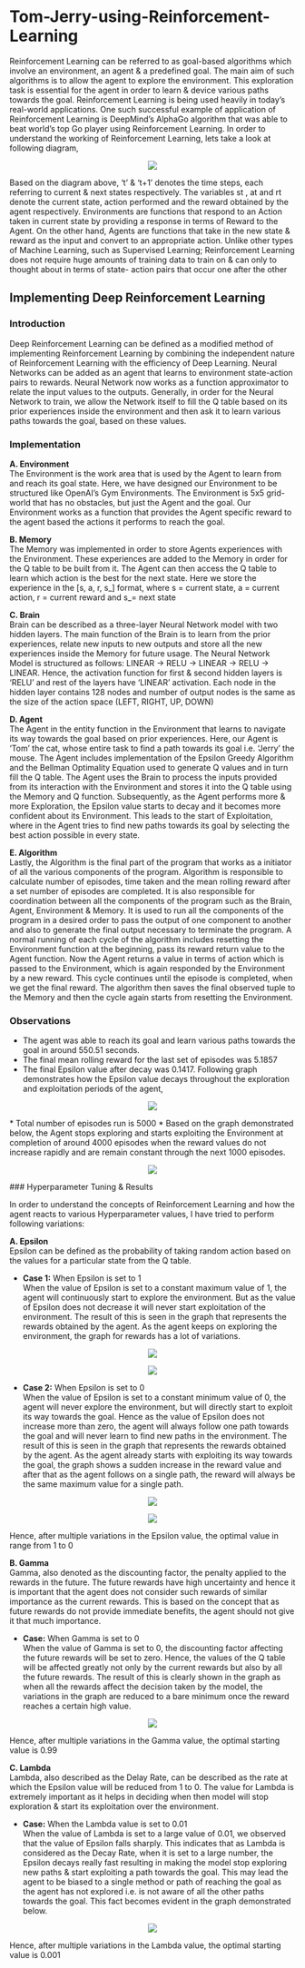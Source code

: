 # Tom-Jerry-using-Reinforcement-Learning

Reinforcement Learning can be referred to as goal-based algorithms which involve an environment, an agent & a predefined goal. The main aim of such algorithms is to allow the agent to explore the environment. This exploration task is essential for the agent in order to learn & device various paths towards the goal.
Reinforcement Learning is being used heavily in today’s real-world applications. One such successful example of application of Reinforcement Learning is DeepMind’s AlphaGo algorithm that was able to beat world’s top Go player using Reinforcement Learning. 
In order to understand the working of Reinforcement Learning, lets take a look at following diagram,
<p align="center">
<img src="Images/1.png"> 
</p> 
Based on the diagram above, ‘t’ & ‘t+1’ denotes the time steps, each referring to current & next states respectively. The variables st , at and rt denote the current state, action performed and the reward obtained by the agent respectively. 
Environments are functions that respond to an Action taken in current state by providing a response in terms of Reward to the Agent. On the other hand, Agents are functions that take in the new state & reward as the input and convert to an appropriate action. Unlike other types of Machine Learning, such as Supervised Learning; Reinforcement Learning does not require huge amounts of training data to train on & can only to thought about in terms of state- action pairs that occur one after the other

## Implementing Deep Reinforcement Learning
### Introduction
Deep Reinforcement Learning can be defined as a modified method of implementing Reinforcement Learning by combining the independent nature of Reinforcement Learning with the efficiency of Deep Learning. 
Neural Networks can be added as an agent that learns to environment state-action pairs to rewards. Neural Network now works as a function approximator to relate the input values to the outputs. Generally, in order for the Neural Network to train, we allow the Network itself to fill the Q table based on its prior experiences inside the environment and then ask it to learn various paths towards the goal, based on these values.

### Implementation

**A. Environment**</br>
The Environment is the work area that is used by the Agent to learn from and reach its goal state. Here, we have designed our Environment to be structured like OpenAI’s Gym Environments. The Environment is 5x5 grid-world that has no obstacles, but just the Agent and the goal. Our Environment works as a function that provides the Agent specific reward to the agent based the actions it performs to reach the goal.

**B. Memory**</br>
The Memory was implemented in order to store Agents experiences with the Environment. These experiences are added to the Memory in order for the Q table to be built from it. The Agent can then access the Q table to learn which action is the best for the next state. Here we store the experience in the [s, a, r, s_] format, where s = current state, a = current action, r = current reward and s_= next state 

**C. Brain**</br>
Brain can be described as a three-layer Neural Network model with two hidden layers. The main function of the Brain is to learn from the prior experiences, relate new inputs to new outputs and store all the new experiences inside the Memory for future usage. The Neural Network Model is structured as follows:
LINEAR -> RELU -> LINEAR -> RELU -> LINEAR.
Hence, the activation function for first & second hidden layers is ‘RELU’ and rest of the layers have ‘LINEAR’ activation. Each node in the hidden layer contains 128 nodes and number of output nodes is the same as the size of the action space (LEFT, RIGHT, UP, DOWN)

**D. Agent**</br>
The Agent in the entity function in the Environment that learns to navigate its way towards the goal based on prior experiences. Here, our Agent is ‘Tom’ the cat, whose entire task to find a path towards its goal i.e. ‘Jerry’ the mouse.
The Agent includes implementation of the Epsilon Greedy Algorithm and the Bellman Optimality Equation used to generate Q values and in turn fill the Q table. The Agent uses the Brain to process the inputs provided from its interaction with the Environment and stores it into the Q table using the Memory and Q function. 
Subsequently, as the Agent performs more & more Exploration, the Epsilon value starts to decay and it becomes more confident about its Environment. This leads to the start of Exploitation, where in the Agent tries to find new paths towards its goal by selecting the best action possible in every state.

**E. Algorithm**</br>
Lastly, the Algorithm is the final part of the program that works as a initiator of all the various components of the program. Algorithm is responsible to calculate number of episodes, time taken and the mean rolling reward after a set number of episodes are completed. It is also responsible for coordination between all the components of the program such as the Brain, Agent, Environment & Memory. It is used to run all the components of the program in a desired order to pass the output of one component to another and also to generate the final output necessary to terminate the program. 
A normal running of each cycle of the algorithm includes resetting the Environment function at the beginning, pass its reward return value to the Agent function. Now the Agent returns a value in terms of action which is passed to the Environment, which is again responded by the Environment by a new reward. This cycle continues until the episode is completed, when we get the final reward. The algorithm then saves the final observed tuple to the Memory and then the cycle again starts from resetting the Environment. 

### Observations
* The agent was able to reach its goal and learn various paths towards the goal in around 550.51 seconds.
* The final mean rolling reward for the last set of episodes was 5.1857
* The final Epsilon value after decay was 0.1417. Following graph demonstrates how the Epsilon value decays throughout the exploration and exploitation periods of the agent,
 
<p align="center">
<img src="Images/2.png"> 
</p> 
* Total number of episodes run is 5000
* Based on the graph demonstrated below, the Agent stops exploring and starts exploiting the Environment at completion of around 4000 episodes when the reward values do not increase rapidly and are remain constant through the next 1000 episodes. 
 <p align="center">
<img src="Images/3.png"> 
</p> 
### Hyperparameter Tuning & Results

In order to understand the concepts of Reinforcement Learning and how the agent reacts to various Hyperparameter values, I have tried to perform following variations:

**A. Epsilon**</br>
Epsilon can be defined as the probability of taking random action based on the values for a particular state from the Q table.

* **Case 1:** When Epsilon is set to 1</br>
When the value of Epsilon is set to a constant maximum value of 1, the agent will continuously start to explore the environment. But as the value of Epsilon does not decrease it will never start exploitation of the environment. The result of this is seen in the graph that represents the rewards obtained by the agent. As the agent keeps on exploring the environment, the graph for rewards has a lot of variations.
 <p align="center">
<img src="Images/4.png"> 
</p> 
<p align="center">
<img src="Images/5.png"> 
</p> 
 
* **Case 2:** When Epsilon is set to 0</br>
When the value of Epsilon is set to a constant minimum value of 0, the agent will never explore the environment, but will directly start to exploit its way towards the goal. Hence as the value of Epsilon does not increase more than zero, the agent will always follow one path towards the goal and will never learn to find new paths in the environment. The result of this is seen in the graph that represents the rewards obtained by the agent. As the agent already starts with exploiting its way towards the goal, the graph shows a sudden increase in the reward value and after that as the agent follows on a single path, the reward will always be the same maximum value for a single path.
 <p align="center">
<img src="Images/6.png"> 
</p> 
<p align="center">
<img src="Images/7.png"> 
</p> 
 
Hence, after multiple variations in the Epsilon value, the optimal value in range from 1 to 0 

**B. Gamma**</br>
Gamma, also denoted as the discounting factor, the penalty applied to the rewards in the future. The future rewards have high uncertainty and hence it is important that the agent does not consider such rewards of similar importance as the current rewards. This is based on the concept that as future rewards do not provide immediate benefits, the agent should not give it that much importance. 

* **Case:** When Gamma is set to 0</br>
When the value of Gamma is set to 0, the discounting factor affecting the future rewards will be set to zero. Hence, the values of the Q table will be affected greatly not only by the current rewards but also by all the future rewards. The result of this is clearly shown in the graph as when all the rewards affect the decision taken by the model, the variations in the graph are reduced to a bare minimum once the reward reaches a certain high value. 

 <p align="center">
<img src="Images/8.png"> 
</p> 

Hence, after multiple variations in the Gamma value, the optimal starting value is 0.99

**C. Lambda**</br>
Lambda, also described as the Delay Rate, can be described as the rate at which the Epsilon value will be reduced from 1 to 0. The value for Lambda is extremely important as it helps in deciding when then model will stop exploration & start its exploitation over the environment. 

* **Case:** When the Lambda value is set to 0.01</br>
When the value of Lambda is set to a large value of 0.01, we observed that the value of Epsilon falls sharply. This indicates that as Lambda is considered as the Decay Rate, when it is set to a large number, the Epsilon decays really fast resulting in making the model stop exploring new paths & start exploiting a path towards the goal. This may lead the agent to be biased to a single method or path of reaching the goal as the agent has not explored i.e. is not aware of all the other paths towards the goal. This fact becomes evident in the graph demonstrated below.
<p align="center">
<img src="Images/9.png"> 
</p> 
Hence, after multiple variations in the Lambda value, the optimal starting value is 0.001
